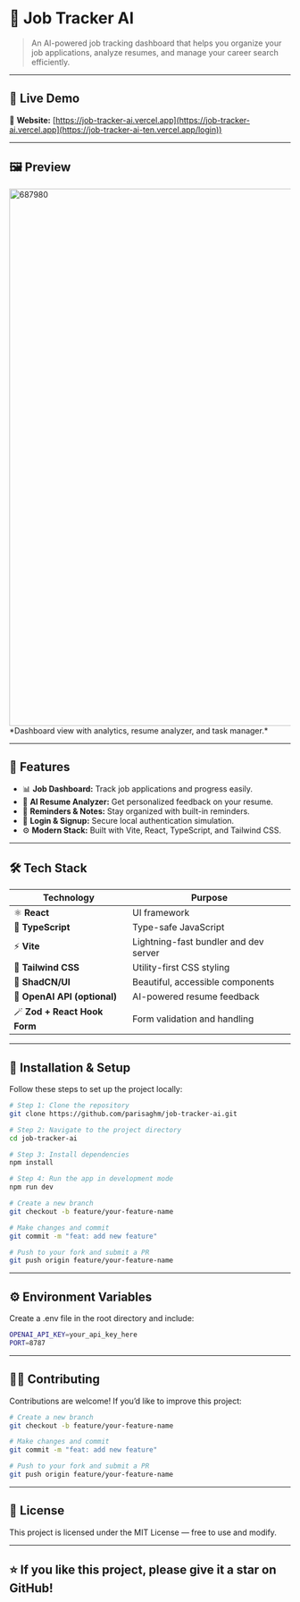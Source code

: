 # 🌟 Job Tracker AI

> An AI-powered job tracking dashboard that helps you organize your job applications, analyze resumes, and manage your career search efficiently.

---

## 🚀 Live Demo

🔗 **Website:** [https://job-tracker-ai.vercel.app](https://job-tracker-ai.vercel.app](https://job-tracker-ai-ten.vercel.app/login))

---

## 🖼️ Preview

<img width="1911" height="961" alt="687980" src="https://github.com/user-attachments/assets/c97a3568-c9ca-45cb-9f7a-71ccd94a7f4f" />
 *Dashboard view with analytics, resume analyzer, and task manager.*

---

## 🧠 Features

- 📊 **Job Dashboard:** Track job applications and progress easily.  
- 🧠 **AI Resume Analyzer:** Get personalized feedback on your resume.  
- 💬 **Reminders & Notes:** Stay organized with built-in reminders.  
- 🔐 **Login & Signup:** Secure local authentication simulation.  
- ⚙️ **Modern Stack:** Built with Vite, React, TypeScript, and Tailwind CSS.  

---

## 🛠️ Tech Stack

| Technology | Purpose |
|-------------|----------|
| ⚛️ **React** | UI framework |
| 🧠 **TypeScript** | Type-safe JavaScript |
| ⚡ **Vite** | Lightning-fast bundler and dev server |
| 🎨 **Tailwind CSS** | Utility-first CSS styling |
| 🧩 **ShadCN/UI** | Beautiful, accessible components |
| 🤖 **OpenAI API (optional)** | AI-powered resume feedback |
| 🪄 **Zod + React Hook Form** | Form validation and handling |

---

## 🧩 Installation & Setup

Follow these steps to set up the project locally:

```bash
# Step 1: Clone the repository
git clone https://github.com/parisaghm/job-tracker-ai.git

# Step 2: Navigate to the project directory
cd job-tracker-ai

# Step 3: Install dependencies
npm install

# Step 4: Run the app in development mode
npm run dev

# Create a new branch
git checkout -b feature/your-feature-name

# Make changes and commit
git commit -m "feat: add new feature"

# Push to your fork and submit a PR
git push origin feature/your-feature-name
```
---

## ⚙️ Environment Variables
Create a .env file in the root directory and include:

```bash
OPENAI_API_KEY=your_api_key_here
PORT=8787
```
---

## 🧑‍💻 Contributing

Contributions are welcome!
If you’d like to improve this project:

```bash
# Create a new branch
git checkout -b feature/your-feature-name

# Make changes and commit
git commit -m "feat: add new feature"

# Push to your fork and submit a PR
git push origin feature/your-feature-name
```
---

## 📄 License

This project is licensed under the MIT License — free to use and modify.

---

## ⭐ If you like this project, please give it a star on GitHub!

